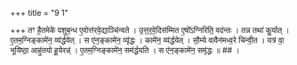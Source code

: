 +++
title = "9 1"

+++
तꣳ है॒तमेके॑ पशुब॒न्ध ए॒वोत्त॑रवे॒द्याञ्चि॑न्वते । उ॒त्त॒र॒वे॒दिस॑म्मित ए॒षो᳚ऽग्निरिति॒ वद॑न्तः । तन्न तथा॑ कु॒र्यात् ।  ए॒तम॒ग्निङ्कामे॑न॒ व्य॑र्द्धयेत् । स ए॑न॒ङ्कामे॑न॒ व्यृ॑द्धः । कामे॑न॒ व्य॑र्द्धयेत् । सौ॒म्ये वावैन॑मध्व॒रे चि॑न्वी॒त । यत्र॑ वा॒  भूयि॑ष्ठा॒ आहु॑तयो हू॒येरन्न्॑ । ए॒तम॒ग्निङ्कामे॑न॒ सम॑र्द्धयति । स ए॑न॒ङ्कामे॑न॒ समृ॑द्धः ॥ ## ।

